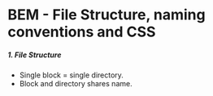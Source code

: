 # BEM - File Structure, naming conventions and CSS

##### 1. File Structure
* Single block = single directory.
* Block and directory shares name. 

